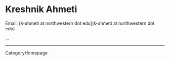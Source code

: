 
# Kreshnik Ahmeti

Email: [k-ahmeti at northwestern dot edu](k-ahmeti at northwestern dot edu)

...

----
CategoryHomepage
